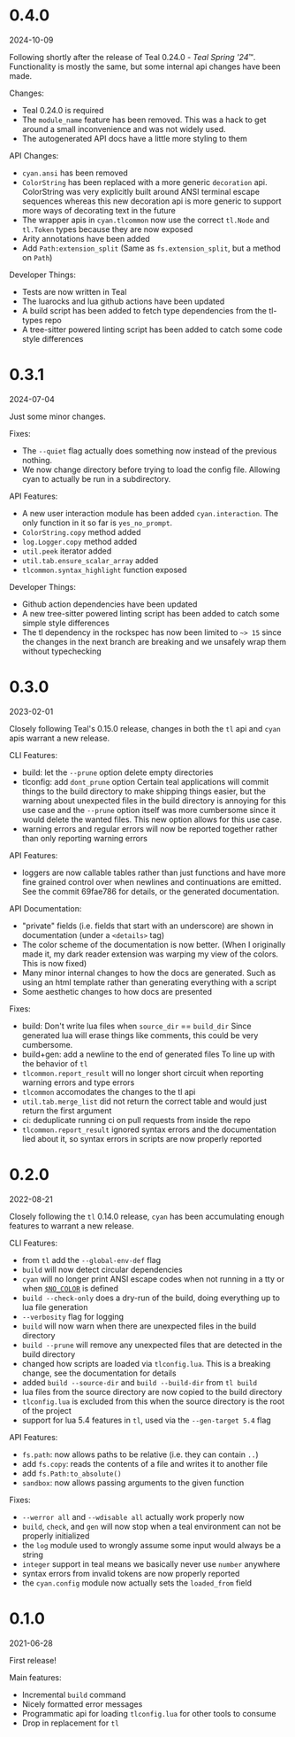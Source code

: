 # 0.4.0
2024-10-09

Following shortly after the release of Teal 0.24.0 - _Teal Spring '24_™.
Functionality is mostly the same, but some internal api changes have been made.

Changes:
 - Teal 0.24.0 is required
 - The `module_name` feature has been removed. This was a hack to get around a small inconvenience and was not widely used.
 - The autogenerated API docs have a little more styling to them

API Changes:
 - `cyan.ansi` has been removed
 - `ColorString` has been replaced with a more generic `decoration` api.
   ColorString was very explicitly built around ANSI terminal escape sequences
   whereas this new decoration api is more generic to support more ways of
   decorating text in the future
 - The wrapper apis in `cyan.tlcommon` now use the correct `tl.Node` and
   `tl.Token` types because they are now exposed
 - Arity annotations have been added
 - Add `Path:extension_split` (Same as `fs.extension_split`, but a method on `Path`)

Developer Things:
 - Tests are now written in Teal
 - The luarocks and lua github actions have been updated
 - A build script has been added to fetch type dependencies from the tl-types repo
 - A tree-sitter powered linting script has been added to catch some code style differences

# 0.3.1
2024-07-04

Just some minor changes.

Fixes:
 - The `--quiet` flag actually does something now instead of the previous nothing.
 - We now change directory before trying to load the config file. Allowing cyan
   to actually be run in a subdirectory.

API Features:
 - A new user interaction module has been added `cyan.interaction`. The only
   function in it so far is `yes_no_prompt`.
 - `ColorString.copy` method added
 - `log.Logger.copy` method added
 - `util.peek` iterator added
 - `util.tab.ensure_scalar_array` added
 - `tlcommon.syntax_highlight` function exposed

Developer Things:
 - Github action dependencies have been updated
 - A new tree-sitter powered linting script has been added to catch some simple
   style differences
 - The tl dependency in the rockspec has now been limited to `~> 15` since the
   changes in the next branch are breaking and we unsafely wrap them without
   typechecking

# 0.3.0
2023-02-01

Closely following Teal's 0.15.0 release, changes in both the `tl` api and `cyan` apis warrant a new release.

CLI Features:
 - build: let the `--prune` option delete empty directories
 - tlconfig: add `dont_prune` option
   Certain teal applications will commit things to the build directory to make
   shipping things easier, but the warning about unexpected files in the build
   directory is annoying for this use case and the `--prune` option itself was
   more cumbersome since it would delete the wanted files. This new option
   allows for this use case.
 - warning errors and regular errors will now be reported together rather than
   only reporting warning errors

API Features:
 - loggers are now callable tables rather than just functions and have more
   fine grained control over when newlines and continuations are emitted.
   See the commit 69fae786 for details, or the generated documentation.

API Documentation:
 - "private" fields (i.e. fields that start with an underscore) are shown in documentation (under a `<details>` tag)
 - The color scheme of the documentation is now better. (When I originally made
   it, my dark reader extension was warping my view of the colors. This is now
   fixed)
 - Many minor internal changes to how the docs are generated. Such as using an
   html template rather than generating everything with a script
 - Some aesthetic changes to how docs are presented

Fixes:
 - build: Don't write lua files when `source_dir` == `build_dir`
   Since generated lua will erase things like comments, this could be very cumbersome.
 - build+gen: add a newline to the end of generated files
   To line up with the behavior of `tl`
 - `tlcommon.report_result` will no longer short circuit when reporting warning errors and type errors
 - `tlcommon` accomodates the changes to the tl api
 - `util.tab.merge_list` did not return the correct table and would just return the first argument
 - ci: deduplicate running ci on pull requests from inside the repo
 - `tlcommon.report_result` ignored syntax errors and the documentation lied about it, so syntax errors in scripts are now properly reported

# 0.2.0
2022-08-21

Closely following the `tl` 0.14.0 release, `cyan` has been accumulating enough features to warrant a new release.

CLI Features:
 - from `tl` add the `--global-env-def` flag
 - `build` will now detect circular dependencies
 - `cyan` will no longer print ANSI escape codes when not running in a tty or when [`$NO_COLOR`](https://no-color.org) is defined
 - `build --check-only` does a dry-run of the build, doing everything up to lua file generation
 - `--verbosity` flag for logging
 - `build` will now warn when there are unexpected files in the build directory
 - `build --prune` will remove any unexpected files that are detected in the build directory
 - changed how scripts are loaded via `tlconfig.lua`. This is a breaking change, see the documentation for details
 - added `build --source-dir` and `build --build-dir` from `tl build`
 - lua files from the source directory are now copied to the build directory
  - `tlconfig.lua` is excluded from this when the source directory is the root of the project
 - support for lua 5.4 features in `tl`, used via the `--gen-target 5.4` flag

API Features:
 - `fs.path`: now allows paths to be relative (i.e. they can contain `..`)
 - add `fs.copy`: reads the contents of a file and writes it to another file
 - add `fs.Path:to_absolute()`
 - `sandbox`: now allows passing arguments to the given function

Fixes:
 - `--werror all` and `--wdisable all` actually work properly now
 - `build`, `check`, and `gen` will now stop when a teal environment can not be properly initialized
 - the `log` module used to wrongly assume some input would always be a string
 - `integer` support in teal means we basically never use `number` anywhere
 - syntax errors from invalid tokens are now properly reported
 - the `cyan.config` module now actually sets the `loaded_from` field

# 0.1.0
2021-06-28

First release!

Main features:
 - Incremental `build` command
 - Nicely formatted error messages
 - Programmatic api for loading `tlconfig.lua` for other tools to consume
 - Drop in replacement for `tl`
